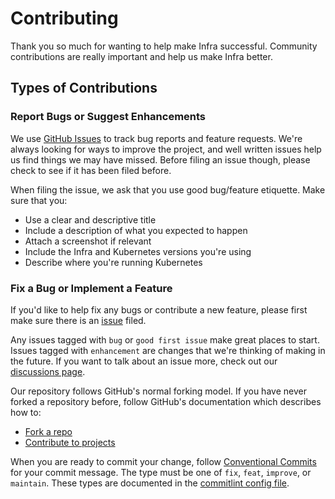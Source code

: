 # Contributing

Thank you so much for wanting to help make Infra successful. Community contributions are really important and help
us make Infra better.

## Types of Contributions

### Report Bugs or Suggest Enhancements

We use [GitHub Issues](https://github.com/infrahq/infra/issues) to track bug reports and feature requests. We're always
looking for ways to improve the project, and well written issues help us find things we may have missed. Before filing an issue though,
please check to see if it has been filed before.

When filing the issue, we ask that you use good bug/feature etiquette. Make sure that you:
 * Use a clear and descriptive title
 * Include a description of what you expected to happen
 * Attach a screenshot if relevant
 * Include the Infra and Kubernetes versions you're using
 * Describe where you're running Kubernetes


### Fix a Bug or Implement a Feature

If you'd like to help fix any bugs or contribute a new feature, please first make sure there is an [issue](https://github.com/infrahq/infra/issues) filed.

Any issues tagged with `bug` or `good first issue` make great places to start. Issues tagged with `enhancement` are
changes that we're thinking of making in the future. If you want to talk about an issue more, check out our [discussions page](https://github.com/infrahq/infra/discussions).

Our repository follows GitHub's normal forking model. If you have never forked a repository before, follow GitHub's
documentation which describes how to:
  * [Fork a repo](https://docs.github.com/en/get-started/quickstart/fork-a-repo)
  * [Contribute to projects](https://docs.github.com/en/get-started/quickstart/contributing-to-projects)

When you are ready to commit your change, follow [Conventional Commits](https://www.conventionalcommits.org/en/v1.0.0/)
for your commit message. The type must be one of `fix`, `feat`, `improve`, or `maintain`. These types are
documented in the [commitlint config file](.github/commitlint.config.js).



